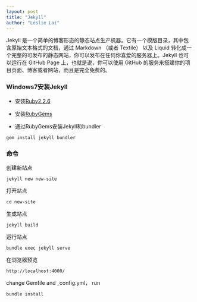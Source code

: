 ```yaml
---
layout: post
title: "Jekyll"
author: "Leslie Lai"
---
```


Jekyll 是一个简单的博客形态的静态站点生产机器。它有一个模版目录，其中包含原始文本格式的文档，通过 Markdown （或者 Textile） 以及 Liquid 转化成一个完整的可发布的静态网站，你可以发布在任何你喜爱的服务器上。Jekyll 也可以运行在 GitHub Page 上，也就是说，你可以使用 GitHub 的服务来搭建你的项目页面、博客或者网站，而且是完全免费的。  

### Windows7安装Jekyll

- 安装[Ruby2.2.6](https://rubyinstaller.org/downloads/)

- 安装[RubyGems](https://rubygems.org/pages/download)

- 通过RubyGems安装Jekyll和bundler

```
gem install jekyll bundler
```  


### 命令

创建新站点

```
jekyll new new-site
```

打开站点

```
cd new-site
```

生成站点

```
jekyll build
```

运行站点

```
bundle exec jekyll serve
```

在浏览器预览

```
http://localhost:4000/
```

change Gemfile and _config.yml，  run

```
bundle install
```